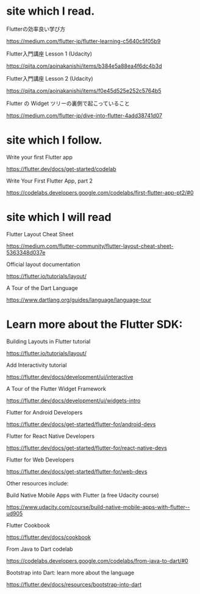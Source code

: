 # site which I read.

Flutterの効率良い学び方

https://medium.com/flutter-jp/flutter-learning-c5640c5f05b9

Flutter入門講座 Lesson 1 (Udacity)

https://qiita.com/aoinakanishi/items/b384e5a88ea4f6dc4b3d

Flutter入門講座 Lesson 2 (Udacity)

https://qiita.com/aoinakanishi/items/f0e45d525e252c5764b5

Flutter の Widget ツリーの裏側で起こっていること

https://medium.com/flutter-jp/dive-into-flutter-4add38741d07


# site which I follow.

Write your first Flutter app

https://flutter.dev/docs/get-started/codelab

Write Your First Flutter App, part 2

https://codelabs.developers.google.com/codelabs/first-flutter-app-pt2/#0



# site which I will read

Flutter Layout Cheat Sheet

https://medium.com/flutter-community/flutter-layout-cheat-sheet-5363348d037e

Official layout documentation

https://flutter.io/tutorials/layout/

A Tour of the Dart Language

https://www.dartlang.org/guides/language/language-tour



# Learn more about the Flutter SDK:

Building Layouts in Flutter tutorial

https://flutter.io/tutorials/layout/

Add Interactivity tutorial

https://flutter.dev/docs/development/ui/interactive

A Tour of the Flutter Widget Framework

https://flutter.dev/docs/development/ui/widgets-intro

Flutter for Android Developers

https://flutter.dev/docs/get-started/flutter-for/android-devs

Flutter for React Native Developers

https://flutter.dev/docs/get-started/flutter-for/react-native-devs

Flutter for Web Developers

https://flutter.dev/docs/get-started/flutter-for/web-devs

Other resources include:

Build Native Mobile Apps with Flutter (a free Udacity course)

https://www.udacity.com/course/build-native-mobile-apps-with-flutter--ud905

Flutter Cookbook

https://flutter.dev/docs/cookbook

From Java to Dart codelab

https://codelabs.developers.google.com/codelabs/from-java-to-dart/#0

Bootstrap into Dart: learn more about the language

https://flutter.dev/docs/resources/bootstrap-into-dart




